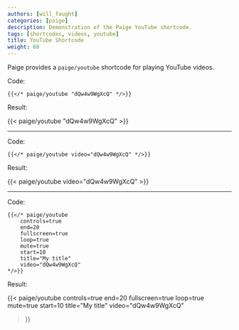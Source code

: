 ```yaml
---
authors: [will_faught]
categories: [paige]
description: Demonstration of the Paige YouTube shortcode.
tags: [shortcodes, videos, youtube]
title: YouTube Shortcode
weight: 60
---
```


Paige provides a `paige/youtube` shortcode for playing YouTube videos.

<!--more-->

Code:

```go-text-template
{{</* paige/youtube "dQw4w9WgXcQ" */>}}
```

Result:

{{< paige/youtube "dQw4w9WgXcQ" >}}

---

Code:

```go-text-template
{{</* paige/youtube video="dQw4w9WgXcQ" */>}}
```

Result:

{{< paige/youtube video="dQw4w9WgXcQ" >}}

---

Code:

```go-text-template
{{</* paige/youtube
    controls=true
    end=20
    fullscreen=true
    loop=true
    mute=true
    start=10
    title="My title"
    video="dQw4w9WgXcQ"
*/>}}
```

Result:

{{< paige/youtube
    controls=true
    end=20
    fullscreen=true
    loop=true
    mute=true
    start=10
    title="My title"
    video="dQw4w9WgXcQ"
>}}
